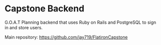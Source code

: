 # Capstone Backend

G.O.A.T Planning backend that uses Ruby on Rails and PostgreSQL to sign in and store users.

Main repository: https://github.com/jay719/FlatironCapstone
